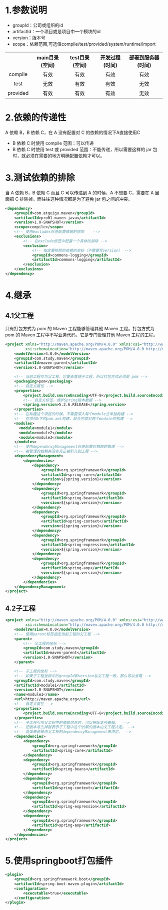 # 1.参数说明

- groupId：公司或组织的id
- artifactId：一个项目或是项目中一个模块的id
- version：版本号
- scope：依赖范围,可选值compile/test/provided/system/runtime/import

<table>
	<tr align="center">
		<th></th>
		<th>main目录(空间)</th>
		<th>test目录(空间)</th>
		<th>开发过程(时间)</th>
		<th>部署到服务器(时间)</th>
	</tr>
	<tr align="center">
		<td>compile</td>
		<td>有效</td>
		<td>有效</td>
		<td>有效</td>
		<td>有效</td>
	</tr>
	<tr align="center">
		<td>test</td>
		<td>无效</td>
		<td>有效</td>
		<td>有效</td>
		<td>无效</td>
	</tr>
	<tr align="center">
		<td>provided</td>
		<td>有效</td>
		<td>有效</td>
		<td>有效</td>
		<td>无效</td>
	</tr>
</table>


# 2.依赖的传递性

A 依赖 B，B 依赖 C，在 A 没有配置对 C 的依赖的情况下A直接使用C

- B 依赖 C 时使用 compile 范围：可以传递
- B 依赖 C 时使用 test 或 provided 范围：不能传递，所以需要这样的 jar 包时，就必须在需要的地方明确配置依赖才可以。

# 3.测试依赖的排除

当 A 依赖 B，B 依赖 C 而且 C 可以传递到 A 的时候，A 不想要 C，需要在 A 里面把 C 排除掉。而往往这种情况都是为了避免 jar 包之间的冲突。

```xml
<dependency>
	<groupId>com.atguigu.maven</groupId>
	<artifactId>pro01-maven-java</artifactId>
	<version>1.0-SNAPSHOT</version>
	<scope>compile</scope>
	<!-- 使用excludes标签配置依赖的排除	-->
	<exclusions>
		<!-- 在exclude标签中配置一个具体的排除 -->
		<exclusion>
			<!-- 指定要排除的依赖的坐标（不需要写version） -->
			<groupId>commons-logging</groupId>
			<artifactId>commons-logging</artifactId>
		</exclusion>
	</exclusions>
</dependency>
```

# 4.继承

## 4.1父工程

只有打包方式为 pom 的 Maven 工程能够管理其他 Maven 工程。打包方式为 pom 的 Maven 工程中不写业务代码，它是专门管理其他 Maven 工程的工程。

```xml
<project xmlns="http://maven.apache.org/POM/4.0.0" xmlns:xsi="http://www.w3.org/2001/XMLSchema-instance"
         xsi:schemaLocation="http://maven.apache.org/POM/4.0.0 http://maven.apache.org/maven-v4_0_0.xsd">
    <modelVersion>4.0.0</modelVersion>
    <groupId>com.study.maven</groupId>
    <artifactId>maven-parent</artifactId>
    <version>1.0-SNAPSHOT</version>

    <!-- 当前工程作为父工程，它要去管理子工程，所以打包方式必须是 pom -->
    <packaging>pom</packaging>
    <!-- 自定义属性 -->
    <properties>
        <project.build.sourceEncoding>UTF-8</project.build.sourceEncoding>
        <!-- 自定义标签，维护Spring版本数据 -->
        <spring.version>5.2.6.RELEASE</spring.version>
    </properties>
    <!-- 在构建这个项目的时候，不需要深入每个module去单独构建 -->
    <!-- 在项目A下的pom.xml构建，就会完成对两个module的构建 -->
    <modules>  
	  <module>module1</module>
	  <module>module2</module>
	  <module>module3</module>
    </modules>
    <!-- 使用dependencyManagement标签配置对依赖的管理 -->
    <!-- 被管理的依赖并没有真正被引入到工程 -->
    <dependencyManagement>
        <dependencies>
            <dependency>
                <groupId>org.springframework</groupId>
                <artifactId>spring-core</artifactId>
                <version>${spring.version}</version>
            </dependency>
            <dependency>
                <groupId>org.springframework</groupId>
                <artifactId>spring-beans</artifactId>
                <version>${spring.version}</version>
            </dependency>
            <dependency>
                <groupId>org.springframework</groupId>
                <artifactId>spring-context</artifactId>
                <version>${spring.version}</version>
            </dependency>
            <dependency>
                <groupId>org.springframework</groupId>
                <artifactId>spring-expression</artifactId>
                <version>${spring.version}</version>
            </dependency>
            <dependency>
                <groupId>org.springframework</groupId>
                <artifactId>spring-aop</artifactId>
                <version>${spring.version}</version>
            </dependency>
        </dependencies>
    </dependencyManagement>
</project> 
```

## 4.2子工程

```xml
<project xmlns="http://maven.apache.org/POM/4.0.0" xmlns:xsi="http://www.w3.org/2001/XMLSchema-instance"
         xsi:schemaLocation="http://maven.apache.org/POM/4.0.0 http://maven.apache.org/maven-v4_0_0.xsd">
    <modelVersion>4.0.0</modelVersion>
    <!-- 使用parent标签指定当前工程的父工程 -->
    <parent>
        <!-- 父工程的坐标 -->
        <groupId>com.study.maven</groupId>
        <artifactId>maven-parent</artifactId>
        <version>1.0-SNAPSHOT</version>
    </parent>

    <!-- 子工程的坐标 -->
    <!-- 如果子工程坐标中的groupId和version与父工程一致，那么可以省略 -->
    <groupId>com.study.maven</groupId>
    <artifactId>module1</artifactId>
    <version>1.0-SNAPSHOT</version>
    <name>module1</name>
    <url>http://maven.apache.org</url>
    <!-- 自定义属性 -->
    <properties>
        <project.build.sourceEncoding>UTF-8</project.build.sourceEncoding>
    </properties>
    <!-- 子工程引用父工程中的依赖信息时，可以把版本号去掉。	-->
    <!-- 把版本号去掉就表示子工程中这个依赖的版本由父工程决定。 -->
    <!-- 具体来说是由父工程的dependencyManagement来决定。 -->
    <dependencies>
        <dependency>
            <groupId>org.springframework</groupId>
            <artifactId>spring-core</artifactId>
        </dependency>
        <dependency>
            <groupId>org.springframework</groupId>
            <artifactId>spring-beans</artifactId>
        </dependency>
        <dependency>
            <groupId>org.springframework</groupId>
            <artifactId>spring-context</artifactId>
        </dependency>
        <dependency>
            <groupId>org.springframework</groupId>
            <artifactId>spring-expression</artifactId>
        </dependency>
        <dependency>
            <groupId>org.springframework</groupId>
            <artifactId>spring-aop</artifactId>
        </dependency>
    </dependencies>
</project> 
```
# 5.使用springboot打包插件

```xml
<plugin>
    <groupId>org.springframework.boot</groupId>
    <artifactId>spring-boot-maven-plugin</artifactId>
    <configuration>
        <executable>true</executable>
    </configuration>
</plugin>
```